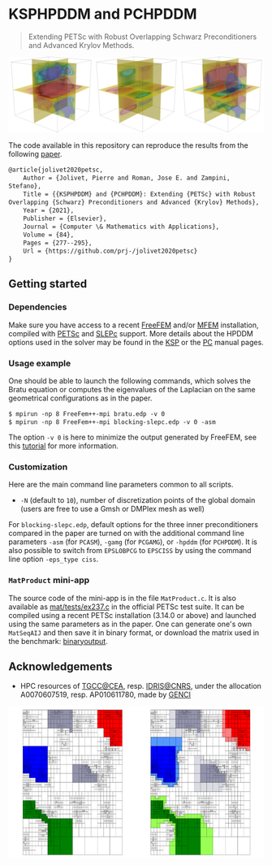 # KSPHPDDM and PCHPDDM

> Extending PETSc with Robust Overlapping Schwarz Preconditioners and Advanced Krylov Methods.

<p align="center"><img src="https://github.com/prj-/jolivet2020petsc/raw/main/header.png"></p>

The code available in this repository can reproduce the results from the following [paper](http://jolivet.perso.enseeiht.fr/article.pdf).
```
@article{jolivet2020petsc,
    Author = {Jolivet, Pierre and Roman, Jose E. and Zampini, Stefano},
    Title = {{KSPHPDDM} and {PCHPDDM}: Extending {PETSc} with Robust Overlapping {Schwarz} Preconditioners and Advanced {Krylov} Methods},
    Year = {2021},
    Publisher = {Elsevier},
    Journal = {Computer \& Mathematics with Applications},
    Volume = {84},
    Pages = {277--295},
    Url = {https://github.com/prj-/jolivet2020petsc}
}
```

## Getting started
### Dependencies
Make sure you have access to a recent [FreeFEM](https://freefem.org/) and/or [MFEM](https://mfem.org/) installation, compiled with [PETSc](https://www.mcs.anl.gov/petsc/) and [SLEPc](https://slepc.upv.es/) support. More details about the HPDDM options used in the solver may be found in the [KSP](https://www.mcs.anl.gov/petsc/petsc-dev/docs/manualpages/KSP/KSPHPDDM.html) or the [PC](https://www.mcs.anl.gov/petsc/petsc-dev/docs/manualpages/PC/PCHPDDM.html) manual pages.

### Usage example
One should be able to launch the following commands, which solves the Bratu equation or computes the eigenvalues of the Laplacian on the same geometrical configurations as in the paper.
```
$ mpirun -np 8 FreeFem++-mpi bratu.edp -v 0
$ mpirun -np 8 FreeFem++-mpi blocking-slepc.edp -v 0 -asm
```
The option `-v 0` is here to minimize the output generated by FreeFEM, see this [tutorial](http://jolivet.perso.enseeiht.fr/FreeFem-tutorial/) for more information.

### Customization
Here are the main command line parameters common to all scripts.

* `-N` (default to `10`), number of discretization points of the global domain (users are free to use a Gmsh or DMPlex mesh as well)

For `blocking-slepc.edp`, default options for the three inner preconditioners compared in the paper are turned on with the additional command line parameters `-asm` (for `PCASM`), `-gamg` (for `PCGAMG`), or `-hpddm` (for `PCHPDDM`). It is also possible to switch from `EPSLOBPCG` to `EPSCISS` by using the command line option `-eps_type ciss`.

### `MatProduct` mini-app
The source code of the mini-app is in the file `MatProduct.c`. It is also available as [mat/tests/ex237.c](https://www.mcs.anl.gov/petsc/petsc-current/src/mat/tests/ex237.c.html) in the official PETSc test suite. It can be compiled using a recent PETSc installation (3.14.0 or above) and launched using the same parameters as in the paper. One can generate one's own `MatSeqAIJ` and then save it in binary format, or download the matrix used in the benchmark: [binaryoutput](http://jolivet.perso.enseeiht.fr/binaryoutput).

## Acknowledgements
* HPC resources of [TGCC@CEA](http://www-hpc.cea.fr/index-en.htm), resp. [IDRIS@CNRS](http://www.idris.fr/), under the allocation A0070607519, resp. AP010611780, made by [GENCI](http://www.genci.fr/en)

<p align="center"><img src="https://github.com/prj-/jolivet2020petsc/raw/main/footer.png" height="300"></p>
